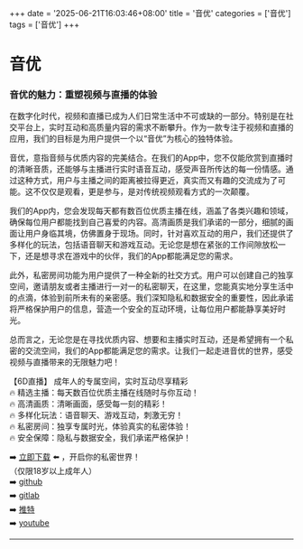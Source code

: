 +++
date = '2025-06-21T16:03:46+08:00'
title = '音优'
categories = ['音优']
tags = ['音优']
+++

# 音优

### 音优的魅力：重塑视频与直播的体验

在数字化时代，视频和直播已成为人们日常生活中不可或缺的一部分。特别是在社交平台上，实时互动和高质量内容的需求不断攀升。作为一款专注于视频和直播的应用，我们的目标是为用户提供一个以“音优”为核心的独特体验。

音优，意指音频与优质内容的完美结合。在我们的App中，您不仅能欣赏到直播时的清晰音质，还能够与主播进行实时语音互动，感受声音所传达的每一份情感。通过这种方式，用户与主播之间的距离被拉得更近，真实而又有趣的交流成为了可能。这不仅仅是观看，更是参与，是对传统视频观看方式的一次颠覆。

我们的App内，您会发现每天都有数百位优质主播在线，涵盖了各类兴趣和领域，确保每位用户都能找到自己喜爱的内容。高清画质是我们承诺的一部分，细腻的画面让用户身临其境，仿佛置身于现场。同时，针对喜欢互动的用户，我们还提供了多样化的玩法，包括语音聊天和游戏互动。无论您是想在紧张的工作间隙放松一下，还是想寻求在游戏中的伙伴，我们的App都能满足您的需求。

此外，私密房间功能为用户提供了一种全新的社交方式。用户可以创建自己的独享空间，邀请朋友或者主播进行一对一的私密聊天，在这里，您能真实地分享生活中的点滴，体验到前所未有的亲密感。我们深知隐私和数据安全的重要性，因此承诺将严格保护用户的信息，营造一个安全的互动环境，让每位用户都能静享美好时光。

总而言之，无论您是在寻找优质内容、想要和主播实时互动，还是希望拥有一个私密的交流空间，我们的App都能满足您的需求。让我们一起走进音优的世界，感受视频与直播带来的无限魅力吧！

【6D直播】
成年人的专属空间，实时互动尽享精彩  
🔥 精选主播：每天数百位优质主播在线随时与你互动！  
🔥 高清画质：清晰画面，感受每一刻的精彩！  
🔥 多样化玩法：语音聊天、游戏互动，刺激无穷！  
🔥 私密房间：独享专属时光，体验真实的私密体验！  
🔥 安全保障：隐私与数据安全，我们承诺严格保护！  

➡️ [立即下载](https://down123.s3.ap-east-1.amazonaws.com/down/down.html?channelCode=blog) ⬅️ ，开启你的私密世界！  
（仅限18岁以上成年人）  
➡️ [github](https://aldult-live.github.io/)  
➡️ [gitlab](https://seo-09598d.gitlab.io/)  
➡️ [推特](https://x.com/wegame33)  
➡️ [youtube](https://www.youtube.com/@6Dlive)  

---
